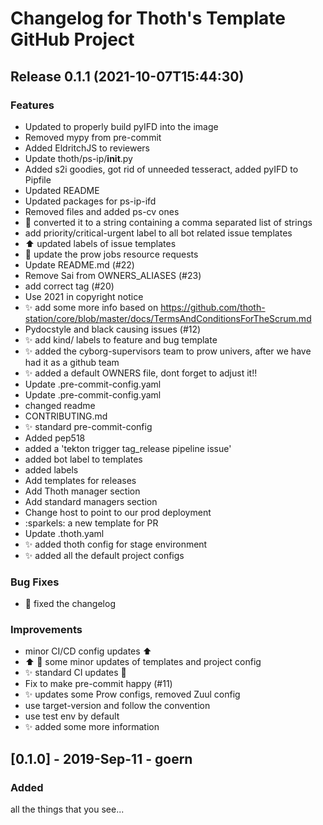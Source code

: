 # Changelog for Thoth's Template GitHub Project

## Release 0.1.1 (2021-10-07T15:44:30)
### Features
* Updated to properly build pyIFD into the image
* Removed mypy from pre-commit
* Added EldritchJS to reviewers
* Update thoth/ps-ip/__init__.py
* Added s2i goodies, got rid of unneeded tesseract, added pyIFD to Pipfile
* Updated README
* Updated packages for ps-ip-ifd
* Removed files and added ps-cv ones
* :bug: converted it to a string containing a comma separated list of strings
* add priority/critical-urgent label to all bot related issue templates
* :arrow_up: updated labels of issue templates
* :whale: update the prow jobs resource requests
* Update README.md (#22)
* Remove Sai from OWNERS_ALIASES (#23)
* add correct tag (#20)
* Use 2021 in copyright notice
* :sparkles: add some more info based on https://github.com/thoth-station/core/blob/master/docs/TermsAndConditionsForTheScrum.md
* Pydocstyle and black causing issues (#12)
* :sparkles: add kind/ labels to feature and bug template
* :sparkles: added the cyborg-supervisors team to prow univers, after we have had it as a github team
* :sparkles: added a default OWNERS file, dont forget to adjust it!!
* Update .pre-commit-config.yaml
* Update .pre-commit-config.yaml
* changed readme
* CONTRIBUTING.md
* :sparkles: standard pre-commit-config
* Added pep518
* added a 'tekton trigger tag_release pipeline issue'
* added bot label to templates
* added labels
* Add templates for releases
* Add Thoth manager section
* Add standard managers section
* Change host to point to our prod deployment
* :sparkels: a new template for PR
* Update .thoth.yaml
* :sparkles: added thoth config for stage environment
* :sparkles: added all the default project configs
### Bug Fixes
* :green_heart: fixed the changelog
### Improvements
* minor CI/CD config updates :arrow_up:
* :arrow_up: :pencil: some minor updates of templates and project config
* :sparkles: standard CI updates :pencil:
* Fix to make pre-commit happy (#11)
* :sparkles: updates some Prow configs, removed Zuul config
* use target-version and follow the convention
* use test env by default
* :sparkles: added some more information

## [0.1.0] - 2019-Sep-11 - goern

### Added

all the things that you see...
